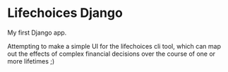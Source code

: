# Lifechoices Django

My first Django app.

Attempting to make a simple UI for the lifechoices cli
tool, which can map out the effects of complex
financial decisions over the course of one or more 
lifetimes ;)